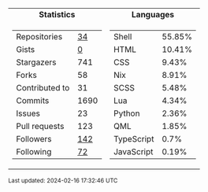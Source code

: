 <table>
  <tr align="center">
    <td><b>Statistics</b></td>
    <td><b>Languages</b></td>
  </tr>
  <tr valign="top">
    <td>
      <table>
        <tr><td>Repositories</td><td><a href="https://github.com/Ruixi-rebirth?tab=repositories">34</a></td></tr>
        <tr><td>Gists</td><td><a href="https://gist.github.com/Ruixi-rebirth">0</a></td></tr>
        <tr><td>Stargazers</td><td>741</td></tr>
        <tr><td>Forks</td><td>58</td></tr>
        <tr><td>Contributed to</td><td>31</td></tr>
        <tr><td>Commits</td><td>1690</td></tr>
        <tr><td>Issues</td><td>23</td></tr>
        <tr><td>Pull requests</td><td>123</td></tr>
        <tr><td>Followers</td><td><a href="https://github.com/Ruixi-rebirth?tab=followers">142</a></td></tr>
        <tr><td>Following</td><td><a href="https://github.com/Ruixi-rebirth?tab=following">72</a></td></tr>
      </table>
    </td>
    <td>
      <table>
        <tr><td>Shell</td><td>55.85%</td></tr>
<tr><td>HTML</td><td>10.41%</td></tr>
<tr><td>CSS</td><td>9.43%</td></tr>
<tr><td>Nix</td><td>8.91%</td></tr>
<tr><td>SCSS</td><td>5.48%</td></tr>
<tr><td>Lua</td><td>4.34%</td></tr>
<tr><td>Python</td><td>2.36%</td></tr>
<tr><td>QML</td><td>1.85%</td></tr>
<tr><td>TypeScript</td><td>0.7%</td></tr>
<tr><td>JavaScript</td><td>0.19%</td></tr>
      </table>
    </td>
  </tr>
</table>

<sub>Last updated: 2024-02-16 17:32:46 UTC</sub>
